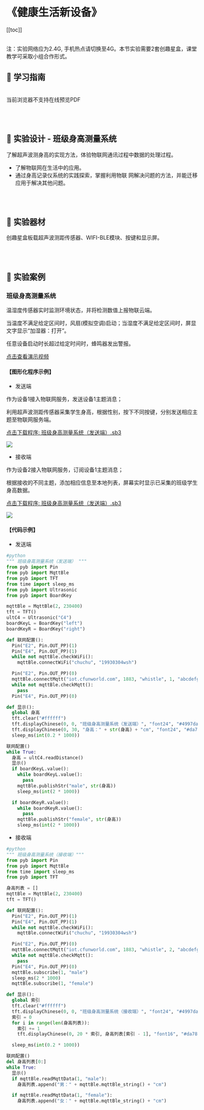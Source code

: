 # 《健康生活新设备》

[[toc]]
<br><br>

<p class="attention">注：实验网络应为2.4G, 手机热点请切换至4G。本节实验需要2套创趣星盒，课堂教学可采取小组合作形式。</p>

## 📒 学习指南

<br>
<object data="/tutorial/starbox_yj/pdf/初中第22课健康生活新设备.pdf" type="application/pdf" width=1200 height=800 name="健康生活新设备">
当前浏览器不支持在线预览PDF
</object>

<br><br>

## 📐 实验设计 - 班级身高测量系统

了解超声波测身高的实现方法，体验物联网通讯过程中数据的处理过程。

- 了解物联网在生活中的应用。
- 通过身高记录仪系统的实践探索，掌握利用物联
网解决问题的方法，并能迁移应用于解决其他问题。

<br><br>

## 🧰 实验器材

创趣星盒板载超声波测距传感器、WIFI-BLE模块、按键和显示屏。

<br><br>

## 🌰 实验案例

### 班级身高测量系统
温湿度传感器实时监测环境状态，并将检测数值上报物联云端。

当温度不满足给定区间时，风扇(模拟空调)启动；当湿度不满足给定区间时，屏显文字显示“加湿器：打开”。

任意设备启动时长超过给定时间时，蜂鸣器发出警报。

<a href="https://www.cfunworld.com" target="_blank">点击查看演示视频</a>


#### 【图形化程序示例】

- 发送端

作为设备1接入物联网服务，发送设备1主题消息；

利用超声波测距传感器采集学生身高，根据性别，按下不同按键，分别发送相应主题至物联网服务端。

<a href="/tutorial/starbox_yj/sb3/15/班级身高测量系统（发送端）.sb3">点击下载程序: 班级身高测量系统（发送端）.sb3</a>

<img src="/images/15/班级身高测量系统（发送端）.png">

- 接收端

作为设备2接入物联网服务，订阅设备1主题消息；

根据接收的不同主题，添加相应信息至本地列表，屏幕实时显示已采集的班级学生身高数据。

<a href="/tutorial/starbox_yj/sb3/15/班级身高测量系统（接收端）.sb3">点击下载程序: 班级身高测量系统（发送端）.sb3</a>

<img src="/images/15/班级身高测量系统（接收端）.png">

#### 【代码示例】

- 发送端

```python
#python
""" 班级身高测量系统（发送端） """
from pyb import Pin
from pyb import MqttBle
from pyb import TFT
from time import sleep_ms
from pyb import Ultrasonic
from pyb import BoardKey

mqttBle = MqttBle(2, 230400)
tft = TFT()
ultC4 = Ultrasonic("C4")
boardKeyL = BoardKey("left")
boardKeyR = BoardKey("right")

def 联网配置():
  Pin("E2", Pin.OUT_PP)(1)
  Pin("E4", Pin.OUT_PP)(1)
  while not mqttBle.checkWiFi():
    mqttBle.connectWiFi("chuchu", "19930304wsh")

  Pin("E2", Pin.OUT_PP)(0)
  mqttBle.connectMqtt("iot.cfunworld.com", 1883, "whistle", 1, "abcdefg")
  while not mqttBle.checkMqtt():
    pass
  Pin("E4", Pin.OUT_PP)(0)

def 显示():
  global 身高
  tft.clear("#ffffff")
  tft.displayChinese(0, 0, "班级身高测量系统（发送端）", "font24", "#4997da", "#42ba89", 0)
  tft.displayChinese(0, 30, "身高：" + str(身高) + "cm", "font24", "#da781a", "#42ba89", 0)
  sleep_ms(int(0.2 * 1000))

联网配置()
while True:
  身高 = ultC4.readDistance()
  显示()
  if boardKeyL.value():
    while boardKeyL.value():
      pass
    mqttBle.publishStr("male", str(身高))
    sleep_ms(int(2 * 1000))

  if boardKeyR.value():
    while boardKeyR.value():
      pass
    mqttBle.publishStr("female", str(身高))
    sleep_ms(int(2 * 1000))
```

- 接收端

```python
#python
""" 班级身高测量系统（接收端）"""
from pyb import Pin
from pyb import MqttBle
from time import sleep_ms
from pyb import TFT

身高列表 = []
mqttBle = MqttBle(2, 230400)
tft = TFT()

def 联网配置():
  Pin("E2", Pin.OUT_PP)(1)
  Pin("E4", Pin.OUT_PP)(1)
  while not mqttBle.checkWiFi():
    mqttBle.connectWiFi("chuchu", "19930304wsh")

  Pin("E2", Pin.OUT_PP)(0)
  mqttBle.connectMqtt("iot.cfunworld.com", 1883, "whistle", 2, "abcdefg")
  while not mqttBle.checkMqtt():
    pass
  Pin("E4", Pin.OUT_PP)(0)
  mqttBle.subscribe(1, "male")
  sleep_ms(2 * 1000)
  mqttBle.subscribe(1, "female")

def 显示():
  global 索引
  tft.clear("#ffffff")
  tft.displayChinese(0, 0, "班级身高测量系统（接收端）", "font24", "#4997da", "#42ba89", 0)
  索引 = 0
  for i in range(len(身高列表)):
    索引 += 1
    tft.displayChinese(0, 20 * 索引, 身高列表[索引 - 1], "font16", "#da781a", "#42ba89", 0)

  sleep_ms(int(0.2 * 1000))

联网配置()
del 身高列表[0:]
while True:
  显示()
  if mqttBle.readMqttData(1, "male"):
    身高列表.append("男：" + mqttBle.mqttBle_string() + "cm")

  if mqttBle.readMqttData(1, "female"):
    身高列表.append("女：" + mqttBle.mqttBle_string() + "cm")
```